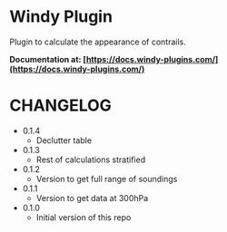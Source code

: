 # Windy Plugin

Plugin to calculate the appearance of contrails.

**Documentation at: [https://docs.windy-plugins.com/](https://docs.windy-plugins.com/)**

# CHANGELOG

-   0.1.4
    -   Declutter table
-   0.1.3
    -   Rest of calculations stratified
-   0.1.2
    -   Version to get full range of soundings
-   0.1.1
    -   Version to get data at 300hPa
-   0.1.0
    -   Initial version of this repo
